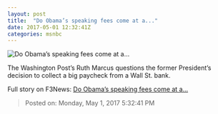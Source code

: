 ```yaml
---
layout: post
title:  "Do Obama’s speaking fees come at a..."
date: 2017-05-01 12:32:41Z
categories: msnbc
---
```


![Do Obama’s speaking fees come at a...](http://media1.s-nbcnews.com/j/MSNBC/Components/Video/201705/2017-05-01T12-44-19-233Z--1280x720.video_1067x600.jpg)

The Washington Post’s Ruth Marcus questions the former President’s decision to collect a big paycheck from a Wall St. bank.


Full story on F3News: [Do Obama’s speaking fees come at a...](http://www.f3nws.com/n/DegQmB)

> Posted on: Monday, May 1, 2017 5:32:41 PM
